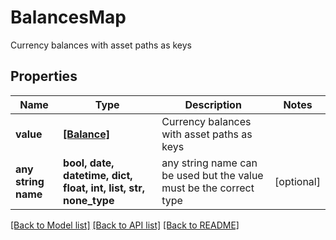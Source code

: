 # BalancesMap

Currency balances with asset paths as keys

## Properties
Name | Type | Description | Notes
------------ | ------------- | ------------- | -------------
**value** | [**[Balance]**](Balance.md) | Currency balances with asset paths as keys | 
**any string name** | **bool, date, datetime, dict, float, int, list, str, none_type** | any string name can be used but the value must be the correct type | [optional]

[[Back to Model list]](../README.md#documentation-for-models) [[Back to API list]](../README.md#documentation-for-api-endpoints) [[Back to README]](../README.md)


